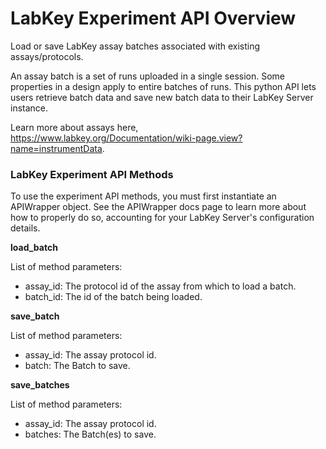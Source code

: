 # LabKey Experiment API Overview

Load or save LabKey assay batches associated with existing assays/protocols.

An assay batch is a set of runs uploaded in a single session. Some properties in a design apply to entire batches of runs. This python API lets users retrieve batch data and save new batch data to their LabKey Server instance.

Learn more about assays here, https://www.labkey.org/Documentation/wiki-page.view?name=instrumentData.

### LabKey Experiment API Methods

To use the experiment API methods, you must first instantiate an APIWrapper object. See the APIWrapper docs page to learn more about how to properly do so, accounting for your LabKey Server's configuration details.

**load_batch**

List of method parameters:
- assay_id: The protocol id of the assay from which to load a batch.
- batch_id: The id of the batch being loaded.

**save_batch**

List of method parameters:
- assay_id: The assay protocol id.
- batch: The Batch to save.

**save_batches**

List of method parameters:
- assay_id: The assay protocol id.
- batches: The Batch(es) to save.
